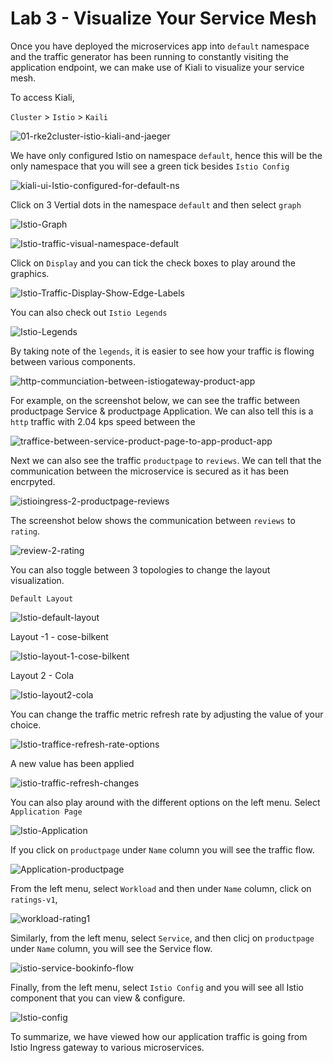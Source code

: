 # Lab 3 - Visualize Your Service Mesh

Once you have deployed the microservices app into `default` namespace and the traffic generator has been running to constantly visiting the application endpoint, we can make use of Kiali to visualize your service mesh. 

To access Kiali, 

`Cluster` > `Istio` > `Kaili`

![01-rke2cluster-istio-kiali-and-jaeger](../images/01-rke2cluster-istio-kiali-and-jaeger.png)

We have only configured Istio on namespace `default`, hence this will be the only namespace that you will see a green tick besides `Istio Config`

![kiali-ui-Istio-configured-for-default-ns](../images/kiali-ui-Istio-configured-for-default-ns.png)

Click on 3 Vertial dots in the namespace `default` and then select `graph`

![Istio-Graph](../images/Istio-Graph.png)



![Istio-traffic-visual-namespace-default](../images/Istio-traffic-visual-namespace-default.png)



Click on `Display` and you can tick the check boxes to play around the graphics.

![Istio-Traffic-Display-Show-Edge-Labels](../images/Istio-Traffic-Display-Show-Edge-Labels.png)

You can also check out `Istio Legends`

![Istio-Legends](../images/Istio-Legends-16508866338812.png)

By taking note of the `legends`, it is easier to see how your traffic is flowing between various components.

 ![http-communciation-between-istiogateway-product-app](../images/http-communciation-between-istiogateway-product-app.png)



For example, on the screenshot below, we can see the traffic between productpage Service & productpage Application. We can also tell this is a `http` traffic with 2.04 kps speed between the

![traffice-between-service-product-page-to-app-product-app](../images/traffice-between-service-product-page-to-app-product-app.png)

Next we can also see the traffic `productpage` to `reviews`. We can tell that the communication between the microservice is secured as it has been encrpyted.

![istioingress-2-productpage-reviews](../images/istioingress-2-productpage-reviews.png)



The screenshot below shows the communication between `reviews` to `rating`.

![review-2-rating](../images/review-2-rating.png)



You can also toggle between 3 topologies to change the layout visualization.

`Default Layout`

![Istio-default-layout](../images/Istio-default-layout.png)

Layout -1 - cose-bilkent

![Istio-layout-1-cose-bilkent](../images/Istio-layout-1-cose-bilkent.png)

Layout 2 - Cola 

![Istio-layout2-cola](../images/Istio-layout2-cola.png)

You can change the traffic metric refresh rate by adjusting the value of your choice.

![Istio-traffice-refresh-rate-options](../images/Istio-traffice-refresh-rate-options.png)

A new value has been applied

![istio-traffic-refresh-changes](../images/istio-traffic-refresh-changes.png)



You can also play around with the different options on the left menu. Select `Application Page`

![Istio-Application](../images/Istio-Application.png)

If you click on `productpage` under `Name` column you will see the traffic flow. 

![Application-productpage](../images/Application-productpage.png)



From the left menu, select `Workload` and then under `Name` column, click on `ratings-v1`,

![workload-rating1](../images/workload-rating1.png)





Similarly, from the left menu, select `Service`, and then clicj on `productpage` under `Name` column, you will see the Service flow. 

![istio-service-bookinfo-flow](../images/istio-service-bookinfo-flow.png)

Finally, from the left menu, select `Istio Config` and you will see all Istio component that you can view & configure. 

![Istio-config](../images/Istio-config.png)

To summarize, we have viewed how our application traffic is going from Istio Ingress gateway to various microservices.








